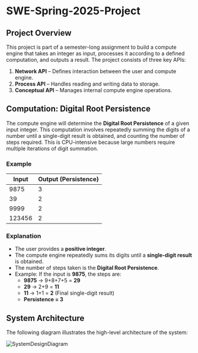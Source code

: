 # SWE-Spring-2025-Project
## Project Overview
This project is part of a semester-long assignment to build a compute engine that takes an integer as input, processes it according to a defined computation, and outputs a result. The project consists of three key APIs:

1. **Network API** – Defines interaction between the user and compute engine.
2. **Process API** – Handles reading and writing data to storage.
3. **Conceptual API** – Manages internal compute engine operations.

## Computation: Digital Root Persistence
The compute engine will determine the **Digital Root Persistence** of a given input integer. This computation involves repeatedly summing the digits of a number until a single-digit result is obtained, and counting the number of steps required. This is CPU-intensive because large numbers require multiple iterations of digit summation.

### **Example**
| Input  | Output (Persistence) |
|--------|---------------------|
| 9875   | 3                   |
| 39     | 2                |
| 9999   | 2                 |
| 123456 | 2                |


### **Explanation**
- The user provides a **positive integer**.
- The compute engine repeatedly sums its digits until a **single-digit result** is obtained.
- The number of steps taken is the **Digital Root Persistence**.
- Example: If the input is **9875**, the steps are:
  - **9875** → 9+8+7+5 = **29**
  - **29** → 2+9 = **11**
  - **11** → 1+1 = **2** (Final single-digit result)
  - **Persistence = 3**

## System Architecture
The following diagram illustrates the high-level architecture of the system:

![SystemDesignDiagram](https://github.com/user-attachments/assets/491deef2-b71d-4385-ad9c-1c7b3eb327fc)


